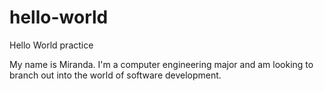 # hello-world
Hello World practice

My name is Miranda. I'm a computer engineering major and am looking to branch out into the world of software development.
